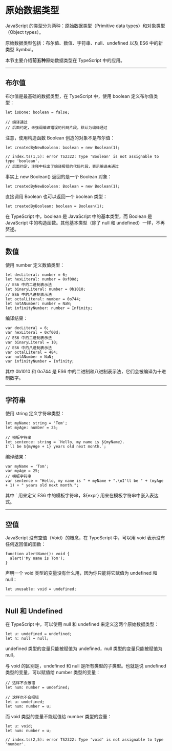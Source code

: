 # 原始数据类型

JavaScript 的类型分为两种：原始数据类型（Primitive data types）和对象类型（Object types）。

原始数据类型包括：布尔值、数值、字符串、null、undefined 以及 ES6 中的新类型 Symbol。

本节主要介绍**前五种**原始数据类型在 TypeScript 中的应用。

---

## 布尔值

布尔值是最基础的数据类型，在 TypeScript 中，使用 boolean 定义布尔值类型：

    let isDone: boolean = false;
    ​
    // 编译通过
    // 后面约定，未强调编译错误的代码片段，默认为编译通过

注意，使用构造函数 Boolean 创造的对象不是布尔值：

    let createdByNewBoolean: boolean = new Boolean(1);
    ​
    // index.ts(1,5): error TS2322: Type 'Boolean' is not assignable to type 'boolean'.
    // 后面约定，注释中标出了编译报错的代码片段，表示编译未通过

事实上 new Boolean() 返回的是一个 Boolean 对象：

    let createdByNewBoolean: Boolean = new Boolean(1);

直接调用 Boolean 也可以返回一个 boolean 类型：

    let createdByBoolean: boolean = Boolean(1);

在 TypeScript 中，boolean 是 JavaScript 中的基本类型，而 Boolean 是 JavaScript 中的构造函数。其他基本类型（除了 null 和 undefined）一样，不再赘述。

---

## 数值

使用 number 定义数值类型：

    let decLiteral: number = 6;
    let hexLiteral: number = 0xf00d;
    // ES6 中的二进制表示法
    let binaryLiteral: number = 0b1010;
    // ES6 中的八进制表示法
    let octalLiteral: number = 0o744;
    let notANumber: number = NaN;
    let infinityNumber: number = Infinity;

编译结果：

    var decLiteral = 6;
    var hexLiteral = 0xf00d;
    // ES6 中的二进制表示法
    var binaryLiteral = 10;
    // ES6 中的八进制表示法
    var octalLiteral = 484;
    var notANumber = NaN;
    var infinityNumber = Infinity;

其中 0b1010 和 0o744 是 ES6 中的二进制和八进制表示法，它们会被编译为十进制数字。

---

## 字符串

使用 string 定义字符串类型：

    let myName: string = 'Tom';
    let myAge: number = 25;
    ​
    // 模板字符串
    let sentence: string = `Hello, my name is ${myName}.
    I'll be ${myAge + 1} years old next month.`;

编译结果：

    var myName = 'Tom';
    var myAge = 25;
    // 模板字符串
    var sentence = "Hello, my name is " + myName + ".\nI'll be " + (myAge + 1) + " years old next month.";

其中 ` 用来定义 ES6 中的模板字符串，${expr} 用来在模板字符串中嵌入表达式。

---

## 空值

JavaScript 没有空值（Void）的概念，在 TypeScript 中，可以用 void 表示没有任何返回值的函数：

    function alertName(): void {
      alert('My name is Tom');
    }

声明一个 void 类型的变量没有什么用，因为你只能将它赋值为 undefined 和 null：

    let unusable: void = undefined;

---

## Null 和 Undefined

在 TypeScript 中，可以使用 null 和 undefined 来定义这两个原始数据类型：

    let u: undefined = undefined;
    let n: null = null;

undefined 类型的变量只能被赋值为 undefined，null 类型的变量只能被赋值为 null。

与 void 的区别是，undefined 和 null 是所有类型的子类型。也就是说 undefined 类型的变量，可以赋值给 number 类型的变量：

    // 这样不会报错
    let num: number = undefined;

    // 这样也不会报错
    let u: undefined;
    let num: number = u;

而 void 类型的变量不能赋值给 number 类型的变量：

    let u: void;
    let num: number = u;
    ​
    // index.ts(2,5): error TS2322: Type 'void' is not assignable to type 'number'.
